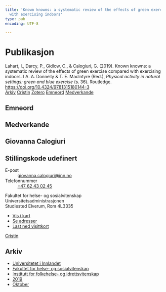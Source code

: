 ```yaml
---
title: 'Known knowns: a systematic review of the effects of green exercise compared
  with exercising indoors'
type: pub
encoding: UTF-8

---
```

<h1>Publikasjon</h1>
<article id="csl-bib-container-BEFSKNPA" class="csl-bib-container">
  <div class="csl-bib-body"> <div class="csl-entry">Lahart, I., Darcy, P., Gidlow, C., &#38; Calogiuri, G. (2019). Known knowns: a systematic review of the effects of green exercise compared with exercising indoors. I A. A. Donnelly &#38; T. E. MacIntyre (Red.), <i>Physical activity in natural settings: green and blue exercise</i> (s. 36). Routledge. <a href="https://doi.org/10.4324/9781315180144-3">https://doi.org/10.4324/9781315180144-3</a></div> </div>
  <div class="csl-bib-buttons">
    <a href="#taxonomy-article-BEFSKNPA" alt="archive" class="csl-bib-button">Arkiv</a>
    <a href="https://app.cristin.no/results/show.jsf?id=1740992" alt="Cristin" class="csl-bib-button">Cristin</a>
    <a href="http://zotero.org/groups/5881554/items/BEFSKNPA" alt="Zotero" class="csl-bib-button">Zotero</a>
    <a href="#keywords-article-BEFSKNPA" alt="keywords" class="csl-bib-button">Emneord</a>
    <a href="#contributors-article-BEFSKNPA" alt="contributors" class="csl-bib-button">Medverkande</a>
  </div>
  <div id="csl-bib-meta-container-BEFSKNPA"></div>
</article>
<div id="csl-bib-meta-BEFSKNPA" class="csl-bib-meta">
  <article id="keywords-article-BEFSKNPA" class="keywords-article">
    <h1>Emneord</h1>
    
  </article>
  <article id="contributors-article-BEFSKNPA" class="contributors-article">
    <h1>Medverkande</h1>
    <div class="personas"> <div class="vrtx-hinn-person-card"> <div class="photo"> <i class="lar la-user-circle missing-person"></i> </div> <div class="info"> <hgroup><h1>Giovanna Calogiuri</h1> <h2>Stillingskode udefinert</h2> </hgroup><dl> <dt>E-post</dt> <dd> <a href="mailto:giovanna.calogiuri@inn.no">giovanna.calogiuri@inn.no</a> </dd> <dt>Telefonnummer</dt> <dd><a href="tel:+4762430245"> +47 62 43 02 45 </a></dd> </dl> <p> Fakultet for helse- og sosialvitenskap<br> Universitetsadministrasjonen<br> Studiested Elverum, Rom 4L3335 </p> <ul class="vrtx-hinn-links"> <li><a href="https://www.google.com/maps?q=60.88177,11.53669">Vis i kart</a></li> <li><a href="https://www.inn.no/finn-en-ansatt/giovanna-calogiuri.html#vrtx-hinn-addresses">Se adresser</a></li> <li><a href="https://www.inn.no/finn-en-ansatt/giovanna-calogiuri.html?vrtx=vcf">Last ned visittkort</a></li> </ul> </div> </div> <a href="https://app.cristin.no/persons/show.jsf?id=358086" alt="Cristin URL" class="personas-cristin">Cristin</a> </div>
  </article>
  <article id="taxonomy-article-BEFSKNPA" class="taxonomy-article">
    <h1>Arkiv</h1>
    <ul>
      <li>
        <a href="/nn/archive/?key=3DCRN523">Universitetet i Innlandet</a>
      </li>
      <li>
        <a href="/nn/archive/?key=IDKFS3MX">Fakultet for helse- og sosialvitenskap</a>
      </li>
      <li>
        <a href="/nn/archive/?key=FJXE3Z8X">Institutt for folkehelse- og idrettsvitenskap</a>
      </li>
      <li>
        <a href="/nn/archive/?key=MXF6ZEHK">2019</a>
      </li>
      <li>
        <a href="/nn/archive/?key=9FZBZQHK">Oktober</a>
      </li>
    </ul>
  </article>
</div>
